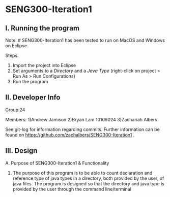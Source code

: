 # SENG300-Iteration1

I. Running the program
-------------------------
Note:  # SENG300-Iteration1 has been tested to run on MacOS and Windows on Eclipse 

Steps.
1. Import the project into Eclipse
2. Set arguments to a *Directory* and a *Java Type* (right-click on project > Run As > Run Configurations)
3. Run the program

II. Developer Info
-------------------
Group:24

Members:
   1)Andrew Jamison
	 2)Bryan Lam 10109024
	 3)Zachariah Albers
     
   See git-log for information regarding commits. Further information can be found on https://github.com/zachalbers/SENG300-Iteration1 .
   
III. Design
-----------
A. Purpose of SENG300-Iteration1 & Functionality

1. The purpose of this program is to be able to count declaration and reference type of java types in a directory, both provided by the user,
of java files. The program is designed so that the directory and java type is provided by the user through the command line/terminal 
